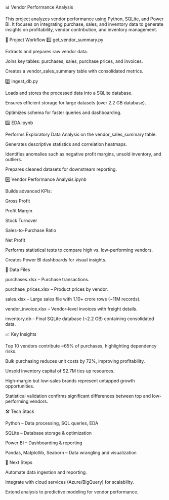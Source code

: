 📊 Vendor Performance Analysis

This project analyzes vendor performance using Python, SQLite, and Power BI. It focuses on integrating purchase, sales, and inventory data to generate insights on profitability, vendor contribution, and inventory management.

🚀 Project Workflow
1️⃣ get_vendor_summary.py

Extracts and prepares raw vendor data.

Joins key tables: purchases, sales, purchase prices, and invoices.

Creates a vendor_sales_summary table with consolidated metrics.

2️⃣ ingest_db.py

Loads and stores the processed data into a SQLite database.

Ensures efficient storage for large datasets (over 2.2 GB database).

Optimizes schema for faster queries and dashboarding.

3️⃣ EDA.ipynb

Performs Exploratory Data Analysis on the vendor_sales_summary table.

Generates descriptive statistics and correlation heatmaps.

Identifies anomalies such as negative profit margins, unsold inventory, and outliers.

Prepares cleaned datasets for downstream reporting.

4️⃣ Vendor Performance Analysis.ipynb

Builds advanced KPIs:

Gross Profit

Profit Margin

Stock Turnover

Sales-to-Purchase Ratio

Net Profit

Performs statistical tests to compare high vs. low-performing vendors.

Creates Power BI dashboards for visual insights.

📂 Data Files

purchases.xlsx – Purchase transactions.

purchase_prices.xlsx – Product prices by vendor.

sales.xlsx – Large sales file with 1.10+ crore rows (~11M records).

vendor_invoice.xlsx – Vendor-level invoices with freight details.

inventory.db – Final SQLite database (~2.2 GB) containing consolidated data.

📈 Key Insights

Top 10 vendors contribute ~65% of purchases, highlighting dependency risks.

Bulk purchasing reduces unit costs by 72%, improving profitability.

Unsold inventory capital of $2.7M ties up resources.

High-margin but low-sales brands represent untapped growth opportunities.

Statistical validation confirms significant differences between top and low-performing vendors.

🛠️ Tech Stack

Python – Data processing, SQL queries, EDA

SQLite – Database storage & optimization

Power BI – Dashboarding & reporting

Pandas, Matplotlib, Seaborn – Data wrangling and visualization

📌 Next Steps

Automate data ingestion and reporting.

Integrate with cloud services (Azure/BigQuery) for scalability.

Extend analysis to predictive modeling for vendor performance.
